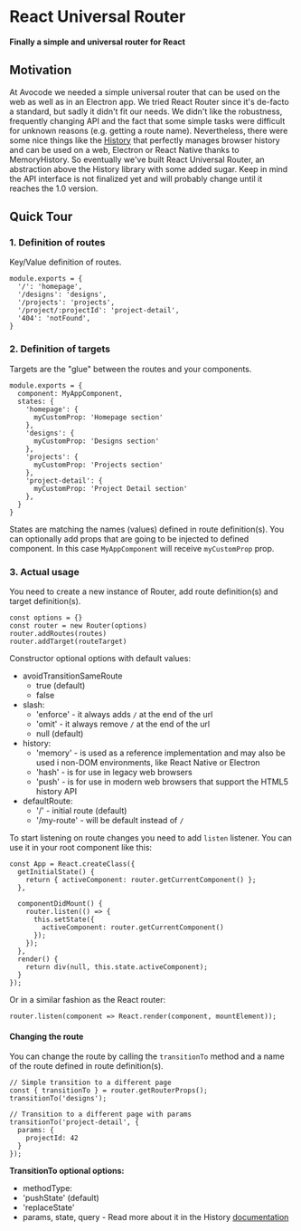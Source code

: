 React Universal Router
============

**Finally a simple and universal router for React**


## Motivation

At Avocode we needed a simple universal router that can be used on the web as well as in an Electron app. We tried React Router since it's de-facto a standard, but sadly it didn't fit our needs. We didn't like the robustness, frequently changing API and the fact that some simple tasks were difficult for unknown reasons (e.g. getting a route name). Nevertheless, there were some nice things like the [History](https://github.com/mjackson/history) that perfectly manages browser history and can be used on a web, Electron or React Native thanks to MemoryHistory.
So eventually we've built React Universal Router, an abstraction above the History library with some added sugar. Keep in mind the API interface is not finalized yet and will probably change until it reaches the 1.0 version.


## Quick Tour

### 1. Definition of routes

Key/Value definition of routes.

```
module.exports = {
  '/': 'homepage',
  '/designs': 'designs',
  '/projects': 'projects',
  '/project/:projectId': 'project-detail',
  '404': 'notFound',
}
```

### 2. Definition of targets

Targets are the "glue" between the routes and your components.

```
module.exports = {
  component: MyAppComponent,
  states: {
    'homepage': {
      myCustomProp: 'Homepage section'
    },
    'designs': {
      myCustomProp: 'Designs section'
    },
    'projects': {
      myCustomProp: 'Projects section'
    },
    'project-detail': {
      myCustomProp: 'Project Detail section'
    },
  }
}
```

States are matching the names (values) defined in route definition(s). You can optionally add props that are going to be injected to defined component. In this case `MyAppComponent` will receive `myCustomProp` prop.

### 3. Actual usage

You need to create a new instance of Router, add route definition(s) and target definition(s).

```
const options = {}
const router = new Router(options)
router.addRoutes(routes)
router.addTarget(routeTarget)
```

Constructor optional options with default values:

 - avoidTransitionSameRoute
    - true (default)
    - false
 - slash:
    - 'enforce' - it always adds `/` at the end of the url
    - 'omit' - it always remove `/` at the end of the url
    - null (default)
 - history:
    - 'memory' - is used as a reference implementation and may also be used i non-DOM environments, like React Native or Electron
    - 'hash' - is for use in legacy web browsers
    - 'push' - is for use in modern web browsers that support the HTML5 history API
 - defaultRoute:
    - '/' - initial route (default)
    - '/my-route' - will be default instead of `/`

To start listening on route changes you need to add `listen` listener.
You can use it in your root component like this:

```
const App = React.createClass({
  getInitialState() {
    return { activeComponent: router.getCurrentComponent() };
  },

  componentDidMount() {
    router.listen(() => {
      this.setState({
        activeComponent: router.getCurrentComponent()
      });
    });
  },
  render() {
    return div(null, this.state.activeComponent);
  }
});
```

Or in a similar fashion as the React router:

```
router.listen(component => React.render(component, mountElement));
```

#### Changing the route

You can change the route by calling the `transitionTo` method and a name of the route defined in route definition(s).

```
// Simple transition to a different page
const { transitionTo } = router.getRouterProps();
transitionTo('designs');

// Transition to a different page with params
transitionTo('project-detail', {
  params: {
    projectId: 42
  }
});
```

**TransitionTo optional options:**

 - methodType:
  - 'pushState' (default)
  - 'replaceState'
- params, state, query - Read more about it in the History [documentation](https://github.com/mjackson/history/blob/v2.x/docs/Glossary.md#locationdescriptor)
